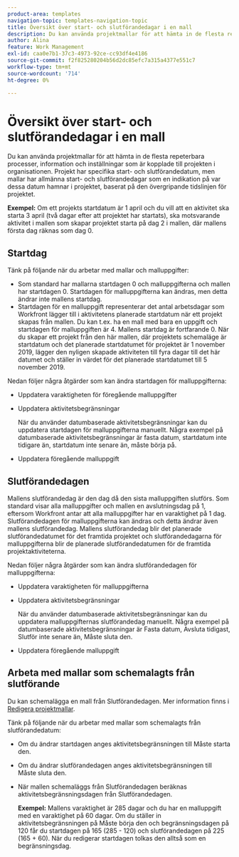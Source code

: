 ```yaml
---
product-area: templates
navigation-topic: templates-navigation-topic
title: Översikt över start- och slutförandedagar i en mall
description: Du kan använda projektmallar för att hämta in de flesta repeterbara processer, information och inställningar som är kopplade till projekten i organisationen. Projekt har specifika start- och slutförandedatum, men mallar har allmänna start- och slutförandedagar som en indikation på var dessa datum hamnar i projektet, baserat på den övergripande tidslinjen för projektet.
author: Alina
feature: Work Management
exl-id: caa0e7b1-37c3-4973-92ce-cc93df4e4186
source-git-commit: f2f825280204b56d2dc85efc7a315a4377e551c7
workflow-type: tm+mt
source-wordcount: '714'
ht-degree: 0%

---
```


# Översikt över start- och slutförandedagar i en mall

Du kan använda projektmallar för att hämta in de flesta repeterbara processer, information och inställningar som är kopplade till projekten i organisationen. Projekt har specifika start- och slutförandedatum, men mallar har allmänna start- och slutförandedagar som en indikation på var dessa datum hamnar i projektet, baserat på den övergripande tidslinjen för projektet.

**Exempel:** Om ett projekts startdatum är 1 april och du vill att en aktivitet ska starta 3 april (två dagar efter att projektet har startats), ska motsvarande aktivitet i mallen som skapar projektet starta på dag 2 i mallen, där mallens första dag räknas som dag 0.

## Startdag

Tänk på följande när du arbetar med mallar och malluppgifter:

* Som standard har mallarna startdagen 0 och malluppgifterna och mallen har startdagen 0. Startdagen för malluppgifterna kan ändras, men detta ändrar inte mallens startdag.
* Startdagen för en malluppgift representerar det antal arbetsdagar som Workfront lägger till i aktivitetens planerade startdatum när ett projekt skapas från mallen. Du kan t.ex. ha en mall med bara en uppgift och startdagen för malluppgiften är 4. Mallens startdag är fortfarande 0. När du skapar ett projekt från den här mallen, där projektets schemaläge är startdatum och det planerade startdatumet för projektet är 1 november 2019, lägger den nyligen skapade aktiviteten till fyra dagar till det här datumet och ställer in värdet för det planerade startdatumet till 5 november 2019.

Nedan följer några åtgärder som kan ändra startdagen för malluppgifterna:

* Uppdatera varaktigheten för föregående malluppgifter
* Uppdatera aktivitetsbegränsningar

  När du använder datumbaserade aktivitetsbegränsningar kan du uppdatera startdagen för malluppgifterna manuellt. Några exempel på datumbaserade aktivitetsbegränsningar är fasta datum, startdatum inte tidigare än, startdatum inte senare än, måste börja på.

* Uppdatera föregående malluppgift

## Slutförandedagen

Mallens slutförandedag är den dag då den sista malluppgiften slutförs. Som standard visar alla malluppgifter och mallen en avslutningsdag på 1, eftersom Workfront antar att alla malluppgifter har en varaktighet på 1 dag. Slutförandedagen för malluppgifterna kan ändras och detta ändrar även mallens slutförandedag. Mallens slutförandedag blir det planerade slutförandedatumet för det framtida projektet och slutförandedagarna för malluppgifterna blir de planerade slutförandedatumen för de framtida projektaktiviteterna.

Nedan följer några åtgärder som kan ändra slutförandedagen för malluppgifterna:

* Uppdatera varaktigheten för malluppgifterna
* Uppdatera aktivitetsbegränsningar

  När du använder datumbaserade aktivitetsbegränsningar kan du uppdatera malluppgifternas slutförandedag manuellt. Några exempel på datumbaserade aktivitetsbegränsningar är Fasta datum, Avsluta tidigast, Slutför inte senare än, Måste sluta den.

* Uppdatera föregående malluppgift

## Arbeta med mallar som schemalagts från slutförande

Du kan schemalägga en mall från Slutförandedagen. Mer information finns i [Redigera projektmallar](../../../manage-work/projects/create-and-manage-templates/edit-templates.md).

Tänk på följande när du arbetar med mallar som schemalagts från slutförandedatum:

* Om du ändrar startdagen anges aktivitetsbegränsningen till Måste starta den.
* Om du ändrar slutförandedagen anges aktivitetsbegränsningen till Måste sluta den.
* När mallen schemaläggs från Slutförandedagen beräknas aktivitetsbegränsningsdagen från Slutförandedagen.

  **Exempel:** Mallens varaktighet är 285 dagar och du har en malluppgift med en varaktighet på 60 dagar. Om du ställer in aktivitetsbegränsningen på Måste börja den och begränsningsdagen på 120 får du startdagen på 165 (285 - 120) och slutförandedagen på 225 (165 + 60). När du redigerar startdagen tolkas den alltså som en begränsningsdag.
